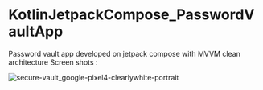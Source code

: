 # KotlinJetpackCompose_PasswordVaultApp
Password vault app developed on jetpack compose with MVVM clean architecture
Screen shots :

![secure-vault_google-pixel4-clearlywhite-portrait](https://user-images.githubusercontent.com/51921201/183308228-b4486e56-c5e2-462d-a7b8-dba869416726.png)
